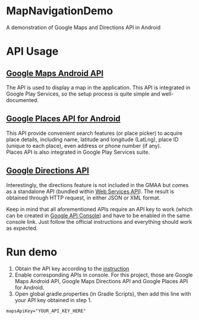 # MapNavigationDemo
A demonstration of Google Maps and Directions API in Android

# API Usage
## [Google Maps Android API](https://developers.google.com/maps/documentation/android-api/start)
The API is used to display a map in the application. This API is integrated in Google Play Services, so the setup process is quite simple and well-documented. 
## [Google Places API for Android](https://developers.google.com/places/android-api/)
This API provide convenient search features (or place picker) to acquire place details, including name, latitude and longitude (LatLng), place ID (unique to each place), even address or phone number (if any).  
Places API is also integrated in Google Play Services suite.
## [Google Directions API](https://developers.google.com/maps/documentation/directions/start)
Interestingly, the directions feature is not included in the GMAA but comes as a standalone API (bundled within [Web Services API](https://developers.google.com/maps/web-services/)). The result is obtained through HTTP request, in either JSON or XML format.  

Keep in mind that all aforementioned APIs require an API key to work (which can be created in [Google API Console](https://console.developers.google.com/)) and have to be enabled in the same console link. Just follow the official instructions and everything should work as expected.

# Run demo
1. Obtain the API key according to the [instruction](https://developers.google.com/maps/documentation/android-api/signup)
2. Enable corresponding APIs in console. For this project, those are Google Maps Android API, Google Maps Directions API
and Google Places API for Android.
3. Open global gradle.properties (in Gradle Scripts), then add this line with your API key obtained in step 1.
```
mapsApiKey="YOUR_API_KEY_HERE"
```
